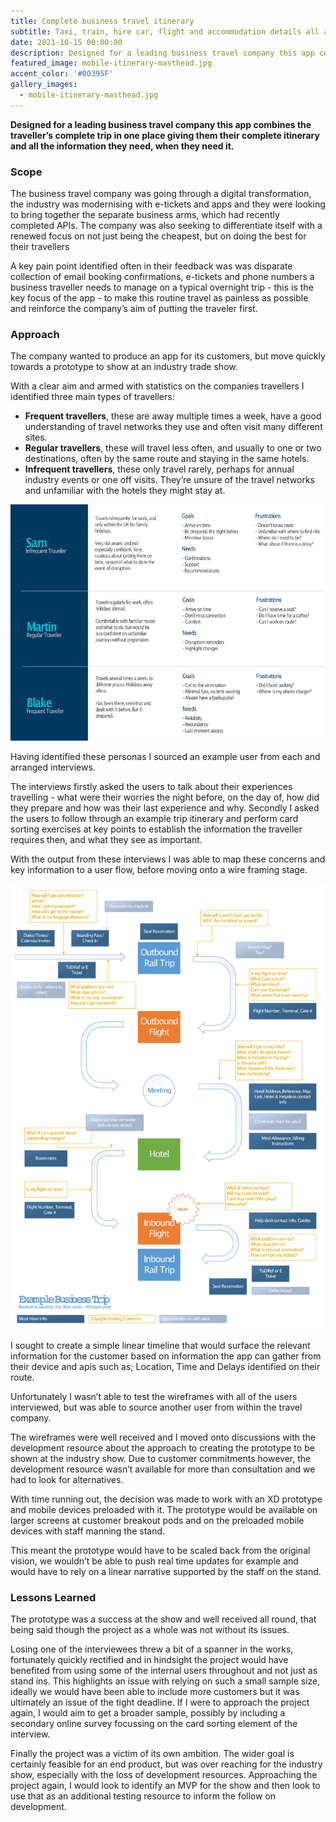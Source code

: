 ```yaml
---
title: Complete business travel itinerary
subtitle: Taxi, train, hire car, flight and accommodation details all available to the traveller just when they need it.
date: 2021-10-15 00:00:00
description: Designed for a leading business travel company this app combines the traveller’s complete trip in one place giving them their complete itinerary and all the information they need, when they need it. 
featured_image: mobile-itinerary-masthead.jpg
accent_color: '#00395F'
gallery_images:
  - mobile-itinerary-masthead.jpg
---
```


**Designed for a leading business travel company this app combines the traveller’s complete trip in one place giving them their complete itinerary and all the information they need, when they need it.**

### Scope

The business travel company was going through a digital transformation, the industry was modernising with e-tickets and apps and they were looking to bring together the separate business arms,  which had recently completed APIs. The company was also seeking to differentiate itself with a renewed focus on not just being the cheapest, but on doing the best for their travellers 

A key pain point identified often in their feedback was was disparate collection of email booking confirmations, e-tickets and phone numbers a business traveller needs to manage on a typical overnight trip - this is the key focus of the app - to make this routine travel as painless as possible and reinforce the company’s aim of putting the traveler first. 

### Approach
The company wanted to produce an app for its customers, but move quickly towards a prototype to show at an industry trade show. 

With a clear aim and armed with statistics on the companies travellers I identified three main types of travellers: 

- **Frequent travellers**, these are away multiple times a week, have a good understanding of travel networks they use and often visit many different sites.
- **Regular travellers**, these will travel less often, and usually to one or two destinations, often by the same route and staying in the same hotels.
- **Infrequent travellers**, these only travel rarely, perhaps for annual industry events or one off visits. They’re unsure of the travel networks and unfamiliar with the hotels they might stay at. 

![Sketch explorations](/images/projects/travel-personas.jpg)

Having identified these personas I sourced an example user from each and arranged interviews. 

The interviews firstly asked the users to talk about their experiences travelling - what were their worries the night before, on the day of, how did they prepare and how was their last experience and why. Secondly I asked the users to follow through an example trip itinerary and perform card sorting exercises at key points to establish the information the traveller requires then, and what they see as important. 

With the output from these interviews I was able to map these concerns and key information to a user flow, before moving onto a wire framing stage. 

![Sketch explorations](/images/projects/travel-user-journey.jpg)

I sought to create a simple linear timeline that would surface the relevant information for the customer based on information the app can gather from their device and apis such as; Location, Time and Delays identified on their route. 

Unfortunately I wasn’t able to test the wireframes with all of the users interviewed, but was able to source another user from within the travel company. 

The wireframes were well received and I moved onto discussions with the development resource about the approach to creating the prototype to be shown at the industry show. Due to customer commitments however, the development resource wasn’t available for more than consultation and we had to look for alternatives.

With time running out, the decision was made to work with an XD prototype and mobile devices preloaded with it. The prototype would be available on larger screens at customer breakout pods and on the preloaded mobile devices with staff manning the stand. 

This meant the prototype would have to be scaled back from the original vision, we wouldn’t be able to push real time updates for example and would have to rely on a linear narrative supported by the staff on the stand. 

### Lessons Learned

The prototype was a success at the show and well received all round, that being said though the project as a whole was not without its issues. 

Losing one of the interviewees threw a bit of a spanner in the works, fortunately quickly rectified and in hindsight the project would have benefited from using some of the internal users throughout and not just as stand ins. This highlights an issue with relying on such a small sample size, ideally we would have been able to include more customers but it was ultimately an issue of the tight deadline. If I were to approach the project again, I would aim to get a broader sample, possibly by including a secondary online survey focussing on the card sorting element of the interview. 

Finally the project was a victim of its own ambition. The wider goal is certainly feasible for an end product, but was over reaching for the industry show, especially with the loss of development resources. Approaching the project again, I would look to identify an MVP for the show and then look to use that as an additional testing resource to inform the follow on development.
